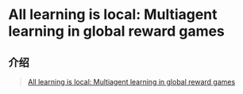 # All learning is local: Multiagent learning in global reward games

## 介绍

> [All learning is local: Multiagent learning in global reward games](https://papers.nips.cc/paper/2476-all-learning-is-local-multi-agent-learning-in-global-reward-games)



